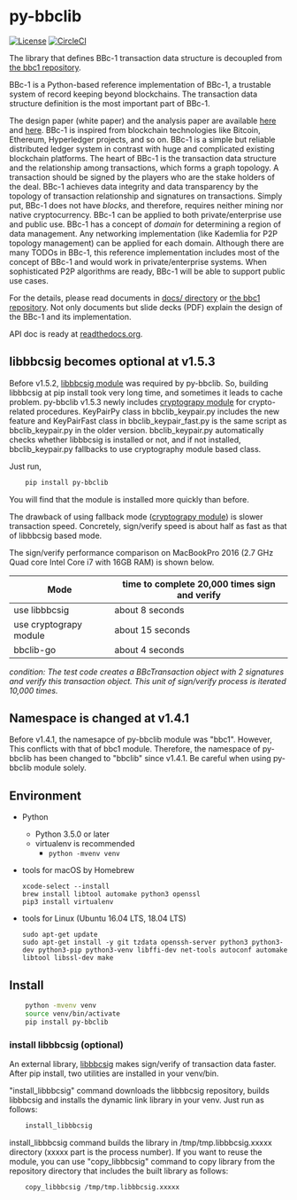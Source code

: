 py-bbclib
====

[![License](https://img.shields.io/badge/License-Apache%202.0-blue.svg)](https://opensource.org/licenses/Apache-2.0)
[![CircleCI](https://circleci.com/gh/beyond-blockchain/py-bbclib.svg?style=shield)](https://circleci.com/gh/beyond-blockchain/py-bbclib)


The library that defines BBc-1 transaction data structure is decoupled from [the bbc1 repository](https://github.com/beyond-blockchain/bbc1).

BBc-1 is a Python-based reference implementation of BBc-1, a trustable system of record keeping beyond blockchains. The transaction data structure definition is the most important part of BBc-1.
      
The design paper (white paper) and the analysis paper are available [here](https://beyond-blockchain.org/public/bbc1-design-paper.pdf) and [here](https://beyond-blockchain.org/public/bbc1-analysis.pdf). BBc-1 is inspired from blockchain technologies like Bitcoin, Ethereum, Hyperledger projects, and so on.
BBc-1 is a simple but reliable distributed ledger system in contrast with huge and complicated existing blockchain platforms.
The heart of BBc-1 is the transaction data structure and the relationship among transactions, which forms a graph topology.
A transaction should be signed by the players who are the stake holders of the deal. BBc-1 achieves data integrity and data transparency by the topology of transaction relationship and signatures on transactions. Simply put, BBc-1 does not have *blocks*, and therefore, requires neither mining nor native cryptocurrency.
BBc-1 can be applied to both private/enterprise use and public use. BBc-1 has a concept of *domain* for determining a region of data management. Any networking implementation (like Kademlia for P2P topology management) can be applied for each domain.
Although there are many TODOs in BBc-1, this reference implementation includes most of the concept of BBc-1 and would work in private/enterprise systems. When sophisticated P2P algorithms are ready, BBc-1 will be able to support public use cases.

For the details, please read documents in [docs/ directory](https://github.com/beyond-blockchain/py-bbclib/tree/develop/docs) or [the bbc1 repository](https://github.com/beyond-blockchain/bbc1). Not only documents but slide decks (PDF) explain the design of the BBc-1 and its implementation.

API doc is ready at [readthedocs.org](https://py-bbclib.readthedocs.io/en/latest/index.html).

## libbbcsig becomes optional at v1.5.3

Before v1.5.2, [libbbcsig module](https://github.com/beyond-blockchain/libbbcsig) was required by py-bbclib. So, building libbbcsig at pip install took very long time, and sometimes it leads to cache problem. py-bbclib v1.5.3 newly includes [cryptograpy module](https://github.com/pyca/cryptography) for crypto-related procedures. KeyPairPy class in bbclib_keypair.py includes the new feature and KeyPairFast class in bbclib_keypair_fast.py is the same script as bbclib_keypair.py in the older version. bbclib_keypair.py automatically checks whether libbbcsig is installed or not, and if not installed, bbclib_keypair.py fallbacks to use cryptography module based class.

Just run,

```bash
    pip install py-bbclib
```

You will find that the module is installed more quickly than before.

The drawback of using fallback mode ([cryptograpy module](https://github.com/pyca/cryptography)) is slower transaction speed. Concretely, sign/verify speed is about half as fast as that of libbbcsig based mode.

The sign/verify performance comparison on MacBookPro 2016 (2.7 GHz Quad core Intel Core i7 with 16GB RAM) is shown below.

| Mode                   | time to complete 20,000 times sign and verify |
| ---------------------- | --------------------------------------------- |
| use libbbcsig          | about 8 seconds                               |
| use cryptograpy module | about 15 seconds                              |
| bbclib-go              | about 4 seconds                              |

*condition: The test code creates a BBcTransaction object with 2 signatures and verify this transaction object. This unit of sign/verify process is iterated 10,000 times.*



## Namespace is changed at v1.4.1 

Before v1.4.1, the namesapce of py-bbclib module was "bbc1". However, This conflicts with that of bbc1 module.
Therefore, the namespace of py-bbclib has been changed to "bbclib" since v1.4.1.
Be careful when using py-bbclib module solely.


## Environment

* Python
    - Python 3.5.0 or later
    - virtualenv is recommended
        - ```python -mvenv venv```

* tools for macOS by Homebrew
    ```
    xcode-select --install
    brew install libtool automake python3 openssl
    pip3 install virtualenv
    ```
    
* tools for Linux (Ubuntu 16.04 LTS, 18.04 LTS)
    ```
    sudo apt-get update
    sudo apt-get install -y git tzdata openssh-server python3 python3-dev python3-pip python3-venv libffi-dev net-tools autoconf automake libtool libssl-dev make
    ```

## Install

```bash
    python -mvenv venv
    source venv/bin/activate
    pip install py-bbclib
```

### install libbbcsig (optional)
An external library, [libbbcsig](https://github.com/beyond-blockchain/libbbcsig) makes sign/verify of transaction data faster. After pip install, two utilities are installed in your venv/bin. 

"install_libbbcsig" command downloads the libbbcsig repository, builds libbbcsig and installs the dynamic link library in your venv. Just run as follows:

```bash
    install_libbbcsig
```

install_libbbcsig command builds the library in /tmp/tmp.libbbcsig.xxxxx directory (xxxxx part is the process number). If you want to reuse the module, you can use "copy_libbbcsig" command to copy library from the repository directory that includes the built library as follows:

```
    copy_libbbcsig /tmp/tmp.libbbcsig.xxxxx
```

